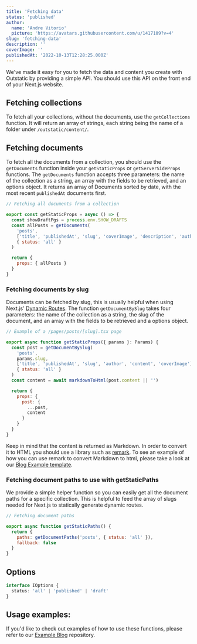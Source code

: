 ```yaml
---
title: 'Fetching data'
status: 'published'
author:
  name: 'Andre Vitorio'
  picture: 'https://avatars.githubusercontent.com/u/1417109?v=4'
slug: 'fetching-data'
description: ''
coverImage: ''
publishedAt: '2022-10-13T12:28:25.000Z'
---
```


We've made it easy for you to fetch the data and content you create with Outstatic by providing a simple API. You should use this API on the front end of your Next.js website.

## Fetching collections

To fetch all your collections, without the documents, use the `getCollections` function. It will return an array of strings, each string being the name of a folder under `/outstatic/content/`.

## Fetching documents

To fetch all the documents from a collection, you should use the `getDocuments` function inside your `getStaticProps` or `getServerSideProps` functions. The `getDocuments` function accepts three parameters: the name of the collection as a string, an array with the fields to be retrieved, and an options object. It returns an array of Documents sorted by date, with the most recent `publishedAt` documents first.

```javascript
// Fetching all documents from a collection

export const getStaticProps = async () => {
  const showDraftPgs = process.env.SHOW_DRAFTS
  const allPosts = getDocuments(
    'posts',
    ['title', 'publishedAt', 'slug', 'coverImage', 'description', 'author'],
    { status: 'all' }
  )

  return {
    props: { allPosts }
  }
}
```

### Fetching documents by slug

Documents can be fetched by slug, this is usually helpful when using Next.js' [Dynamic Routes](https://nextjs.org/docs/routing/dynamic-routes). The function `getDocumentBySlug` takes four parameters: the name of the collection as a string, the slug of the document, and an array with the fields to be retrieved and a options object.

```javascript
// Example of a /pages/posts/[slug].tsx page

export async function getStaticProps({ params }: Params) {
  const post = getDocumentBySlug(
    'posts',
    params.slug,
    ['title', 'publishedAt', 'slug', 'author', 'content', 'coverImage'],
    { status: 'all' }
  )
  const content = await markdownToHtml(post.content || '')

  return {
    props: {
      post: {
        ...post,
        content
      }
    }
  }
}
```

Keep in mind that the content is returned as Markdown. In order to convert it to HTML you should use a library such as [remark](https://www.npmjs.com/package/remark). To see an example of how you can use remark to convert Markdown to html, please take a look at our [Blog Example template](https://github.com/avitorio/outstatic/blob/main/examples/blog/src/lib/markdownToHtml.ts).

### Fetching document paths to use with getStaticPaths

We provide a simple helper function so you can easily get all the document paths for a specific collection. This is helpful to feed the array of slugs needed for Next.js to statically generate dynamic routes.

```javascript
// Fetching document paths

export async function getStaticPaths() {
  return {
    paths: getDocumentPaths('posts', { status: 'all' }),
    fallback: false
  }
}
```

## Options

```typescript
interface IOptions {
  status: 'all' | 'published' | 'draft'
}
```

## Usage examples:

If you'd like to check out examples of how to use these functions, please refer to our [Example Blog](https://github.com/avitorio/outstatic/tree/main/examples/blog) repository.

